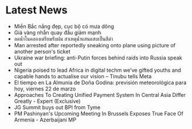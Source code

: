 # Latest News
-  Miền Bắc nắng đẹp, cục bộ có mưa dông
-  Giá vàng nhẫn quay đầu giảm mạnh
-  ลดน้ำในคลองเตรียมรับฝน สาเหตุน้ำแสนแสบเป็นสีดำ
-  Man arrested after reportedly sneaking onto plane using picture of another person's ticket
-  Ukraine war briefing: anti-Putin forces behind raids into Russia speak out
-  Nigeria poised to lead Africa in digital techm we’ve gifted youths and capable hands to actualise our vision – Tinubu tells Meta
-  El tiempo en La Almunia de Doña Godina: previsión meteorológica para hoy, viernes 22 de marzo
-  Approaches To Creating Unified Payment System In Central Asia Differ Greatly - Expert (Exclusive)
-  JG Summit buys out BPI from Tyme
-  PM Pashinyan's Upcoming Meeting In Brussels Exposes True Face Of Armenia - Azerbaijani MP

